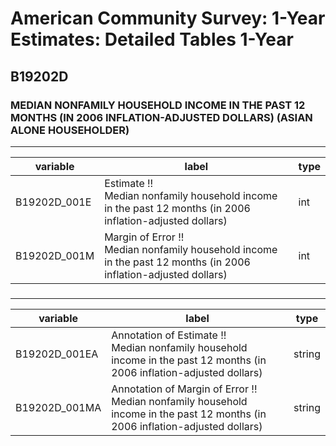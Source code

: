 # American Community Survey: 1-Year Estimates: Detailed Tables 1-Year

## B19202D

### MEDIAN NONFAMILY HOUSEHOLD INCOME IN THE PAST 12 MONTHS (IN 2006 INFLATION-ADJUSTED DOLLARS) (ASIAN ALONE HOUSEHOLDER)

___

| variable | label | type |
| ----- | ----- | ----- |
| B19202D_001E | Estimate !!<br>Median nonfamily household income in the past 12 months (in 2006 inflation-adjusted dollars) | int |
| B19202D_001M | Margin of Error !!<br>Median nonfamily household income in the past 12 months (in 2006 inflation-adjusted dollars) | int |
### 

___

| variable | label | type |
| ----- | ----- | ----- |
| B19202D_001EA | Annotation of Estimate !!<br>Median nonfamily household income in the past 12 months (in 2006 inflation-adjusted dollars) | string |
| B19202D_001MA | Annotation of Margin of Error !!<br>Median nonfamily household income in the past 12 months (in 2006 inflation-adjusted dollars) | string |

